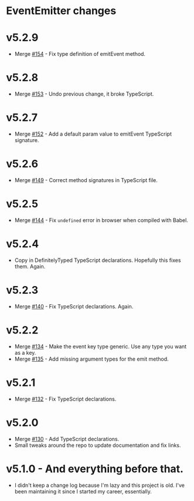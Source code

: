 # EventEmitter changes

# v5.2.9

 * Merge [#154](https://github.com/Olical/EventEmitter/pull/154) - Fix type definition of emitEvent method.

# v5.2.8

 * Merge [#153](https://github.com/Olical/EventEmitter/pull/153) - Undo previous change, it broke TypeScript.

# v5.2.7

 * Merge [#152](https://github.com/Olical/EventEmitter/pull/152) - Add a default param value to emitEvent TypeScript signature.

# v5.2.6

 * Merge [#149](https://github.com/Olical/EventEmitter/pull/149) - Correct method signatures in TypeScript file.

# v5.2.5

 * Merge [#144](https://github.com/Olical/EventEmitter/pull/144) - Fix `undefined` error in browser when compiled with Babel.

# v5.2.4

 * Copy in DefinitelyTyped TypeScript declarations. Hopefully this fixes them. Again.

# v5.2.3

 * Merge [#140](https://github.com/Olical/EventEmitter/pull/140) - Fix TypeScript declarations. Again.

# v5.2.2

 * Merge [#134](https://github.com/Olical/EventEmitter/pull/134) - Make the event key type generic. Use any type you want as a key.
 * Merge [#135](https://github.com/Olical/EventEmitter/pull/135) - Add missing argument types for the emit method.

# v5.2.1

 * Merge [#132](https://github.com/Olical/EventEmitter/pull/132) - Fix TypeScript declarations.

# v5.2.0

 * Merge [#130](https://github.com/Olical/EventEmitter/pull/130) - Add TypeScript declarations.
 * Small tweaks around the repo to update documentation and fix links.

# v5.1.0 - And everything before that.

 * I didn't keep a change log because I'm lazy and this project is old. I've been maintaining it since I started my career, essentially.
